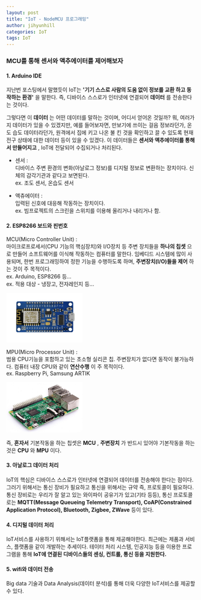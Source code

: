 ```yaml
---
layout: post
title: "IoT - NodeMCU 프로그래밍"
author: jihyunhill
categories: IoT
tags: IoT
---
```

### MCU를 통해 센서와 액추에이터를 제어해보자  
#### 1. Arduino IDE

 지난번 포스팅에서 말했듯이 IoT는 __'기기 스스로 사람의 도움 없이 정보를 교환 하고 동작하는 환경'__ 을 말한다. 즉, 디바이스 스스로가 인터넷에 연결되어 __데이터__ 를 전송한다는 것이다.   

 그렇다면 이 __데이터__ 는 어떤 데이터를 말하는 것이며, 어디서 얻어온 것일까? 뭐, 여러가지 데이터가 있을 수 있겠지만, 예를 들어보자면, 만보기에 쓰이는 걸음 정보라던가, 온도 습도 데이터라던가, 원격에서 집에 키고 나온 불 킨 것을 확인하고 끌 수 있도록 현재 전구 상태에 대한 데이터 등이 있을 수 있겠다. 이 데이터들은 __센서와 액추에이터를 통해서 만들어지고__ , IoT에 전달되어 수집되거나 처리된다.  

 * 센서 :     
 디바이스 주변 환경의 변화(아날로그 정보)를 디지털 정보로 변환하는 장치이다. 신체의 감각기관과 같다고 보면된다.   
 ex. 조도 센서, 온습도 센서    

 * 액츄에이터 :     
 입력된 신호에 대응해 작동하는 장치이다.    
 ex. 빔프로젝트의 스크린을 스위치를 이용해 올리거나 내리거나 함.

#### 2. ESP8266 보드와 핀번호
MCU(Micro Controller Unit) :     
마이크로프로세서(CPU 기능의 핵심장치)와 I/O장치 등 주변 장치들을 __하나의 칩셋__ 으로 만들어 소프트웨어를 이식해 작동하는 컴퓨터를 말한다. 임베디드 시스템에 많이 사용되며, 한번 프로그래밍하여 정한 기능을 수행하도록 하며, __주변장치(I/O)들을 제어__ 하는 것이 주 목적이다.     
ex. Arduino, ESP8266 등...    
ex. 적용 대상 - 냉장고, 전자레인지 등...

<img src="/assets/IoT/esp8266.png" width="40%" height="30%" title="esp8266" alt="esp8266">

MPU(Micro Processor Unit) :      
범용 CPU기능을 포함하고 있는 초소형 실리콘 칩. 주변장치가 없다면 동작이 불가능하다. 컴퓨터 내장 CPU와 같이 __연산수행__ 이 주 목적이다.   
ex. Raspberry Pi, Samsung ARTIK       

<img src="/assets/IoT/raspberryPi.jpg" width="40%" height="30%" title="raspberry" alt="raspberry">

즉, __혼자서__ 기본작동을 하는 칩셋은 __MCU__ , __주변장치__ 가 반드시 있어야 기본작동을 하는 것은 __CPU__ 와 __MPU__ 이다.

#### 3. 아날로그 데이터 처리
IoT의 핵심은 디바이스 스스로가 인터넷에 연결되어 데이터를 전송해야 한다는 점이다. 그러기 위해서는 통신 장비가 필요하고 통신을 위해서는 규약 즉, 프로토콜이 필요하다. 통신 장비로는 우리가 잘 알고 있는 와이파이 공유기가 있고(기타 등등), 통신 프로토콜로는 __MQTT(Message Queueing Telemetry Transport), CoAP(Constrained Application Protocol), Bluetooth, Zigbee, ZWave__ 등이 있다.


#### 4. 디지털 데이터 처리
IoT서비스를 사용하기 위해서는 IoT플랫폼을 통해 제공해야한다. 최근에는 제품과 서비스, 플랫폼을 같이 개발하는 추세이다. 테이터 처리 시스템, 인공지능 등을 이용한 프로그램을 통해 __IoT에 연결된 디바이스들의 센싱, 컨트롤, 통신 등을 지원한다.__      

#### 5. wifi와 데이터 전송   
Big data 기술과 Data Analysis(데이터 분석)를 통해 더욱 다양한 IoT서비스를 제공할 수 있다.
